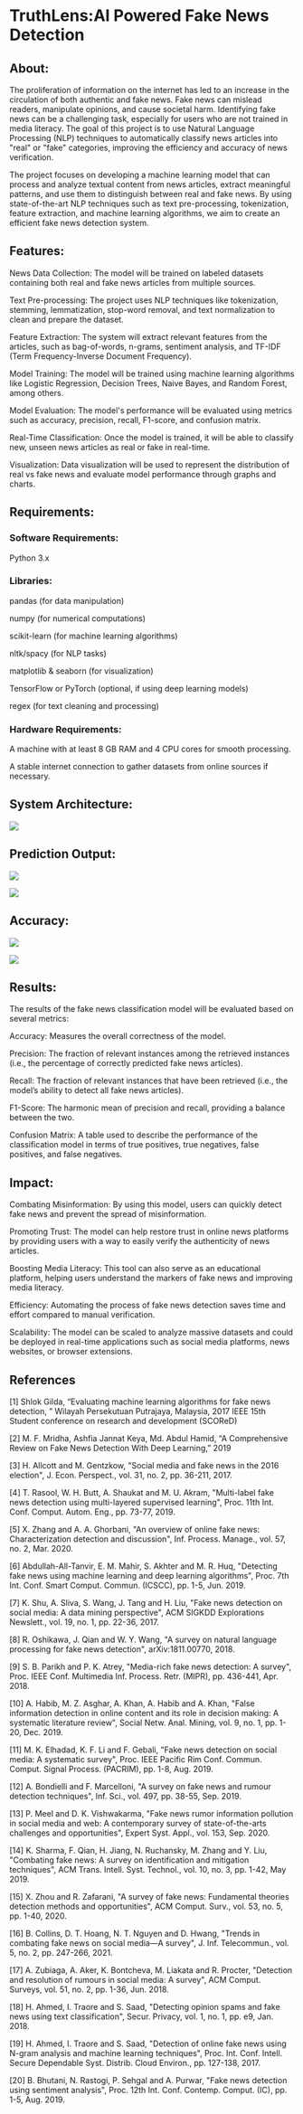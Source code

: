 # TruthLens:AI Powered Fake News Detection
## About:
The proliferation of information on the internet has led to an increase in the circulation of both authentic and fake news. Fake news can mislead readers, manipulate opinions, and cause societal harm. Identifying fake news can be a challenging task, especially for users who are not trained in media literacy. The goal of this project is to use Natural Language Processing (NLP) techniques to automatically classify news articles into "real" or "fake" categories, improving the efficiency and accuracy of news verification.

The project focuses on developing a machine learning model that can process and analyze textual content from news articles, extract meaningful patterns, and use them to distinguish between real and fake news. By using state-of-the-art NLP techniques such as text pre-processing, tokenization, feature extraction, and machine learning algorithms, we aim to create an efficient fake news detection system.

## Features:
News Data Collection: The model will be trained on labeled datasets containing both real and fake news articles from multiple sources.

Text Pre-processing: The project uses NLP techniques like tokenization, stemming, lemmatization, stop-word removal, and text normalization to clean and prepare the dataset.

Feature Extraction: The system will extract relevant features from the articles, such as bag-of-words, n-grams, sentiment analysis, and TF-IDF (Term Frequency-Inverse Document Frequency).

Model Training: The model will be trained using machine learning algorithms like Logistic Regression, Decision Trees, Naive Bayes, and Random Forest, among others.

Model Evaluation: The model's performance will be evaluated using metrics such as accuracy, precision, recall, F1-score, and confusion matrix.

Real-Time Classification: Once the model is trained, it will be able to classify new, unseen news articles as real or fake in real-time.

Visualization: Data visualization will be used to represent the distribution of real vs fake news and evaluate model performance through graphs and charts.

## Requirements:
### Software Requirements:
Python 3.x
### Libraries:
pandas (for data manipulation)

numpy (for numerical computations)

scikit-learn (for machine learning algorithms)

nltk/spacy (for NLP tasks)

matplotlib & seaborn (for visualization)

TensorFlow or PyTorch (optional, if using deep learning models)

regex (for text cleaning and processing)

### Hardware Requirements:
A machine with at least 8 GB RAM and 4 CPU cores for smooth processing.

A stable internet connection to gather datasets from online sources if necessary.

## System Architecture:
![](SystemArchitecture.png)

## Prediction Output:
![](Prediction1.png)

![](Prediction2.png)

## Accuracy:
![](Training-Accuracy.png)

![](Testing-Accuracy.png)
## Results:
The results of the fake news classification model will be evaluated based on several metrics:

Accuracy: Measures the overall correctness of the model.

Precision: The fraction of relevant instances among the retrieved instances (i.e., the percentage of correctly predicted fake news articles).

Recall: The fraction of relevant instances that have been retrieved (i.e., the model’s ability to detect all fake news articles).

F1-Score: The harmonic mean of precision and recall, providing a balance between the two.

Confusion Matrix: A table used to describe the performance of the classification model in terms of true positives, true negatives, false positives, and false negatives.

## Impact:
Combating Misinformation: By using this model, users can quickly detect fake news and prevent the spread of misinformation.

Promoting Trust: The model can help restore trust in online news platforms by providing users with a way to easily verify the authenticity of news articles.

Boosting Media Literacy: This tool can also serve as an educational platform, helping users understand the markers of fake news and improving media literacy.

Efficiency: Automating the process of fake news detection saves time and effort compared to manual verification.

Scalability: The model can be scaled to analyze massive datasets and could be deployed in real-time applications such as social media platforms, news websites, or browser extensions.

## References
[1]         Shlok Gilda, “Evaluating machine learning algorithms for fake news detection, ” Wilayah Persekutuan Putrajaya, Malaysia, 2017 IEEE 15th Student conference on research and development (SCOReD)

[2]         M. F. Mridha, Ashfia Jannat Keya, Md. Abdul Hamid, “A Comprehensive Review on Fake News Detection With Deep Learning,” 2019 

[3]       H. Allcott and M. Gentzkow, "Social media and fake news in the 2016 election", J. Econ. Perspect., vol. 31, no. 2, pp. 36-211, 2017.

[4]	T. Rasool, W. H. Butt, A. Shaukat and M. U. Akram, "Multi-label fake news detection using multi-layered supervised learning", Proc. 11th Int. Conf. Comput. Autom. Eng., pp. 73-77, 2019.

[5]	X. Zhang and A. A. Ghorbani, "An overview of online fake news: Characterization detection and discussion", Inf. Process. Manage., vol. 57, no. 2, Mar. 2020.

[6]	Abdullah-All-Tanvir, E. M. Mahir, S. Akhter and M. R. Huq, "Detecting fake news using machine learning and deep learning algorithms", Proc. 7th Int. Conf. Smart Comput. Commun. (ICSCC), pp. 1-5, Jun. 2019.

[7]	K. Shu, A. Sliva, S. Wang, J. Tang and H. Liu, "Fake news detection on social media: A data mining perspective", ACM SIGKDD Explorations Newslett., vol. 19, no. 1, pp. 22-36, 2017.

[8]       R. Oshikawa, J. Qian and W. Y. Wang, "A survey on natural language processing for fake news detection", arXiv:1811.00770, 2018. 

[9]       S. B. Parikh and P. K. Atrey, "Media-rich fake news detection: A survey", Proc. IEEE Conf. Multimedia Inf. Process. Retr. (MIPR), pp. 436-441, Apr. 2018.

[10]     A. Habib, M. Z. Asghar, A. Khan, A. Habib and A. Khan, "False information detection in online content and its role in decision making: A systematic literature review", Social Netw. Anal. Mining, vol. 9, no. 1, pp. 1-20, Dec. 2019.

[11]   M. K. Elhadad, K. F. Li and F. Gebali, "Fake news detection on social media: A systematic survey", Proc. IEEE Pacific Rim Conf. Commun. Comput. Signal Process. (PACRIM), pp. 1-8, Aug. 2019.

[12]    A. Bondielli and F. Marcelloni, "A survey on fake news and rumour detection techniques", Inf. Sci., vol. 497, pp. 38-55, Sep. 2019.

[13]     P. Meel and D. K. Vishwakarma, "Fake news rumor information pollution in social media and web: A contemporary survey of state-of-the-arts challenges and opportunities", Expert Syst. Appl., vol. 153, Sep. 2020.

[14]    K. Sharma, F. Qian, H. Jiang, N. Ruchansky, M. Zhang and Y. Liu, "Combating fake news: A survey on identification and mitigation techniques", ACM Trans. Intell. Syst. Technol., vol. 10, no. 3, pp. 1-42, May 2019.

[15]  X. Zhou and R. Zafarani, "A survey of fake news: Fundamental theories detection methods and opportunities", ACM Comput. Surv., vol. 53, no. 5, pp. 1-40, 2020.

[16]   B. Collins, D. T. Hoang, N. T. Nguyen and D. Hwang, "Trends in combating fake news on social media—A survey", J. Inf. Telecommun., vol. 5, no. 2, pp. 247-266, 2021.

[17]    A. Zubiaga, A. Aker, K. Bontcheva, M. Liakata and R. Procter, "Detection and resolution of rumours in social media: A survey", ACM Comput. Surveys, vol. 51, no. 2, pp. 1-36, Jun. 2018.

[18]   H. Ahmed, I. Traore and S. Saad, "Detecting opinion spams and fake news using text classification", Secur. Privacy, vol. 1, no. 1, pp. e9, Jan. 2018.

[19]  H. Ahmed, I. Traore and S. Saad, "Detection of online fake news using N-gram analysis and machine learning techniques", Proc. Int. Conf. Intell. Secure Dependable Syst. Distrib. Cloud Environ., pp. 127-138, 2017.

[20]  B. Bhutani, N. Rastogi, P. Sehgal and A. Purwar, "Fake news detection using sentiment analysis", Proc. 12th Int. Conf. Contemp. Comput. (IC), pp. 1-5, Aug. 2019.

